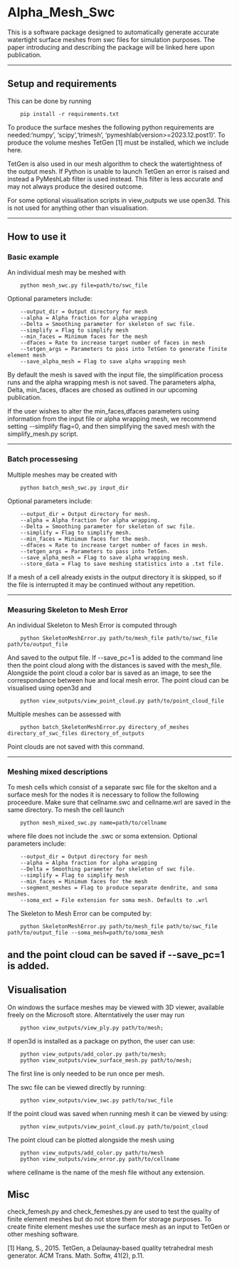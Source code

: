 # Alpha_Mesh_Swc

This is a software package designed to automatically generate accurate watertight surface meshes from swc files for simulation purposes. The paper introducing and describing the package will be linked here upon publication.

-----
## Setup and requirements

This can be done by running 
```
    pip install -r requirements.txt
```
To produce the surface meshes the following python requirements are needed:‘numpy’, ‘scipy’,‘trimesh’, ‘pymeshlab(version>=2023.12.post1)’. To produce the volume meshes TetGen [1] must be installed, which we include here.

TetGen is also used in our mesh algorithm to check the watertightness of the output mesh. If Python is unable to launch TetGen  an error is raised and instead a PyMeshLab filter is used instead. This filter is less accurate and may not always produce the desired outcome.

For some optional visualisation scripts in view_outputs  we use open3d. This is not used for anything other than visualisation.

-----
## How to use it

### Basic example
An individual mesh may be meshed with 
```
    python mesh_swc.py file=path/to/swc_file 
 ```

Optional parameters include:
```
    --output_dir = Output directory for mesh
    --alpha = Alpha fraction for alpha wrapping
    --Delta = Smoothing parameter for skeleton of swc file.
    --simplify = Flag to simplify mesh
    --min_faces = Minimum faces for the mesh
    --dfaces = Rate to increase target number of faces in mesh
    --tetgen_args = Parameters to pass into TetGen to generate finite element mesh
    --save_alpha_mesh = Flag to save alpha wrapping mesh
```
By default the mesh is saved with the input file, the simplification process runs and the alpha wrapping mesh is not saved. The parameters alpha, Delta, min_faces, dfaces are chosed as outlined in our upcoming publication.

If the user wishes to alter the min_faces,dfaces parameters using information from the input file or alpha wrapping mesh, we recommend setting --simplify flag=0, and then simplifying the saved mesh with the simplify_mesh.py script.

----
### Batch processesing
Multiple meshes may be created with 
```
    python batch_mesh_swc.py input_dir
```
Optional parameters include:
```    
    --output_dir = Output directory for mesh.
    --alpha = Alpha fraction for alpha wrapping.
    --Delta = Smoothing parameter for skeleton of swc file.
    --simplify = Flag to simplify mesh.
    --min_faces = Minimum faces for the mesh.
    --dfaces = Rate to increase target number of faces in mesh.
    --tetgen_args = Parameters to pass into TetGen.
    --save_alpha_mesh = Flag to save alpha wrapping mesh.
    --store_data = Flag to save meshing statistics into a .txt file.
```

If a mesh of a cell already exists in the output directory it is skipped, so if the file is interrupted it may be continued without any repetition.

----
### Measuring Skeleton to Mesh Error
An individual Skeleton to Mesh Error is computed through
```
    python SkeletonMeshError.py path/to/mesh_file path/to/swc_file path/to/output_file
```
And saved to the output file. If --save_pc=1 is added to the command line then the point cloud along with the distances is saved with the mesh_file. Alongside the point cloud a color bar is saved as an image, to see the correspondance between hue and local mesh error. The point cloud can be visualised using open3d and 
```
    python view_outputs/view_point_cloud.py path/to/point_cloud_file
```
Multiple meshes can be assessed with 
```
    python batch_SkeletonMeshError.py directory_of_meshes directory_of_swc_files directory_of_outputs
```
Point clouds are not saved with this command.

----
### Meshing mixed descriptions

To mesh cells which consist of a separate swc file for the skelton and a surface mesh for the nodes it is necessary to follow the following proceedure.
Make sure that cellname.swc and cellname.wrl are saved in the same directory. To mesh the cell launch

```
    python mesh_mixed_swc.py name=path/to/cellname
```
where file does not include the .swc or soma extension. Optional parameters include:
```
    --output_dir = Output directory for mesh
    --alpha = Alpha fraction for alpha wrapping
    --Delta = Smoothing parameter for skeleton of swc file.
    --simplify = Flag to simplify mesh
    --min_faces = Minimum faces for the mesh
    --segment_meshes = Flag to produce separate dendrite, and soma meshes.
    --soma_ext = File extension for soma mesh. Defaults to .wrl
```
The Skeleton to Mesh Error can be computed by:
```
    python SkeletonMeshError.py path/to/mesh_file path/to/swc_file path/to/output_file --soma_mesh=path/to/soma_mesh
```
and the point cloud can be saved if --save_pc=1 is added.
----
## Visualisation
On windows the surface meshes may be viewed with 3D viewer, available freely on the Microsoft store. Alterntatively the user may run
```
    python view_outputs/view_ply.py path/to/mesh;
```
If open3d is installed as a package on python, the user can use:
```
    python view_outputs/add_color.py path/to/mesh;
    python view_outputs/view_surface_mesh.py path/to/mesh;
```
The first line is only needed to be run once per mesh.

The swc file can be viewed directly by running:
```
    python view_outputs/view_swc.py path/to/swc_file
```
If the point cloud was saved when running mesh it can be viewed by using:
```
    python view_outputs/view_point_cloud.py path/to/point_cloud
```
The point cloud can be plotted alongside the mesh using 
```
    python view_outputs/add_color.py path/to/mesh
    python view_outputs/view_error.py path/to/cellname
```
where cellname is the name of the mesh file without any extension.


## Misc
check_femesh.py and check_femeshes.py are used to test the quality of finite element meshes but do not store them for storage purposes. To create finite element meshes use the surface mesh as an input to TetGen or other meshing software.


[1] Hang, S., 2015. TetGen, a Delaunay-based quality tetrahedral mesh generator. ACM Trans. Math. Softw, 41(2), p.11.